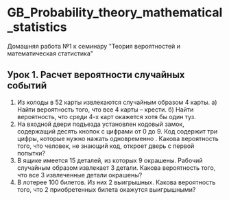 # GB_Probability_theory_mathematical_statistics
Домашняя работа №1 к семинару "Теория вероятностей и математическая статистика"

## Урок 1. Расчет вероятности случайных событий

1. Из колоды в 52 карты извлекаются случайным образом 4 карты. 
а) Найти вероятность того, что все 4 карты – крести. 
б) Найти вероятность, что среди 4-х карт окажется хотя бы один туз.
2. На входной двери подъезда установлен кодовый замок, содержащий десять кнопок с цифрами от 0 до 9. Код содержит три цифры, которые нужно нажать одновременно . Какова вероятность того, что человек, не знающий код, откроет дверь с первой попытки?
3. В ящике имеется 15 деталей, из которых 9 окрашены. Рабочий случайным образом извлекает 3 детали. Какова вероятность того, что все 3 извлеченные детали окрашены?
4. В лотерее 100 билетов. Из них 2 выигрышных. Какова вероятность того, что 2 приобретенных билета окажутся выигрышными?
